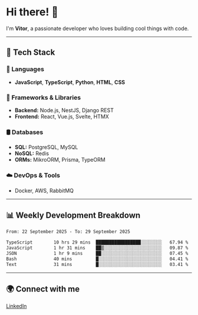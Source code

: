 
# Hi there! 👋

I'm **Vitor**, a passionate developer who loves building cool things with code.

---
## 🔧 Tech Stack

### 📌 Languages
- **JavaScript**, **TypeScript**, **Python**, **HTML**, **CSS**

### 🚀 Frameworks & Libraries
- **Backend:** Node.js, NestJS, Django REST
- **Frontend:** React, Vue.js, Svelte, HTMX

### 🛢️ Databases
- **SQL:** PostgreSQL, MySQL
- **NoSQL:** Redis
- **ORMs:** MikroORM, Prisma, TypeORM

### ☁️ DevOps & Tools
- Docker, AWS, RabbitMQ

---
## 📊 Weekly Development Breakdown

<!--START_SECTION:waka-->

```txt
From: 22 September 2025 - To: 29 September 2025

TypeScript        10 hrs 29 mins  █████████████████░░░░░░░░   67.94 %
JavaScript        1 hr 31 mins    ██▒░░░░░░░░░░░░░░░░░░░░░░   09.87 %
JSON              1 hr 9 mins     ██░░░░░░░░░░░░░░░░░░░░░░░   07.45 %
Bash              40 mins         █░░░░░░░░░░░░░░░░░░░░░░░░   04.41 %
Text              31 mins         █░░░░░░░░░░░░░░░░░░░░░░░░   03.41 %
```

<!--END_SECTION:waka-->

---
## 🌍 Connect with me
[LinkedIn](https://www.linkedin.com/in/vitorlc)

